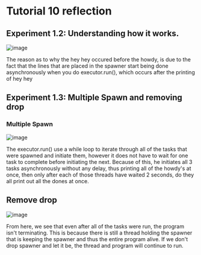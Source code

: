 # Tutorial 10 reflection

## Experiment 1.2: Understanding how it works.

![image](https://github.com/Sirered/adprog-tutorial10/assets/126568984/586fc484-8741-438c-b2f7-931881ffe4d9)

The reason as to why the hey hey occured before the howdy, is due to the fact that the lines that are placed in the spawner start being done asynchronously when you do executor.run(), which occurs after the printing of hey hey

## Experiment 1.3: Multiple Spawn and removing drop

### Multiple Spawn
![image](https://github.com/Sirered/adprog-tutorial10/assets/126568984/7fbea505-1edb-4288-8eab-d1ac33c8e07d)

The executor.run() use a while loop to iterate through all of the tasks that were spawned and initiate them, however it does not have to wait for one task to complete before initiating the next. Because of this, he initiates all 3 tasks asynchronously without any delay, thus printing all of the howdy's at once, then only after each of those threads have waited 2 seconds, do they all print out all the dones at once.

## Remove drop
![image](https://github.com/Sirered/adprog-tutorial10/assets/126568984/e45a2ec3-1c84-4156-8735-9e33daa4e539)

From here, we see that even after all of the tasks were run, the program isn't terminating. This is because there is still a thread holding the spawner that is keeping the spawner and thus the entire program alive. If we don't drop spawner and let it be, the thread and program will continue to run.
